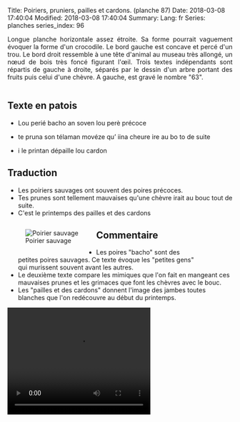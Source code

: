 Title: Poiriers, pruniers, pailles et cardons. (planche 87)
Date: 2018-03-08 17:40:04
Modified: 2018-03-08 17:40:04
Summary: 
Lang: fr
Series: planches
series_index: 96

<p style="text-align:justify;">Longue planche horizontale assez étroite. Sa forme pourrait vaguement évoquer la forme d'un crocodile. Le bord gauche est concave et percé d'un trou. Le bord droit ressemble à une tête d'animal au museau très allongé, un nœud de bois très foncé figurant l'œil. Trois textes indépendants sont répartis de gauche à droite, séparés par le dessin d'un arbre portant des fruits puis celui d'une chèvre. A gauche, est gravé le nombre "63".</p>

<figure class="image-block" style="float: center;">
  <img alt="" src="{static}/images/planche_87.png">
  <figcaption style="max-width: 680px"></figcaption>
</figure>

## Texte en patois
- Lou  perié  bacho  an  soven  lou  perè  précoce

- te  pruna  son  télaman  movéze  qu’ iina  cheure  ire  au  bo  to  de  suite

- i le  printan  dépaille  lou   cardon


## Traduction
- Les poiriers sauvages ont souvent des poires précoces.
- Tes prunes sont tellement mauvaises qu'une chèvre irait au bouc tout de suite.
- C'est le printemps des pailles et des cardons



<figure class="image-block" style="float: left;">
  <img alt="Poirier sauvage" src="{static}/images/planche_87_dessin_arbre.png">
  <figcaption style="max-width: 181px">Poirier sauvage</figcaption>
</figure>

## Commentaire

<figure class="image-block" style="float: right;">
  <img alt="" src="{static}/images/planche_87_dessin_chevre_detouree-2.png">
  <figcaption style="max-width: 286px"></figcaption>
</figure>

- Les poires "bacho" sont des petites poires sauvages. Ce texte évoque les "petites gens" qui murissent souvent avant les autres.
- Le deuxième texte compare les mimiques que l'on fait en mangeant ces mauvaises prunes et les grimaces que font les chèvres avec le bouc.
- Les "pailles et des cardons"  donnent l'image des jambes toutes blanches que l'on redécouvre au début du printemps.







<video width="320" height="240" controls>
  <source src="https://d1njpgd0ygatdn.cloudfront.net/video_87.mp4" type="video/mp4">
</video>

